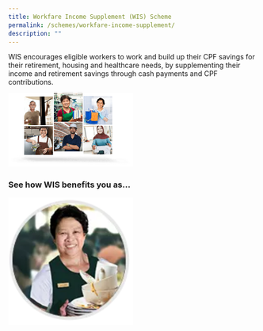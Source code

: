 ```yaml
---
title: Workfare Income Supplement (WIS) Scheme
permalink: /schemes/workfare-income-supplement/
description: ""
---
```

WIS encourages eligible workers to work and build up their CPF savings for their retirement, housing and healthcare needs, by supplementing their income and retirement savings through cash payments and CPF contributions.

![](/images/WIS1.png)

### See how WIS benefits you as...
<style>
img {
  max-width: 50%;
  height: auto;
}
</style>
<p><a href="/wis-scheme/permalink">
<img src="/images/Schemes1.png" alt="An Employee" width="500" height="500">
</a></p>